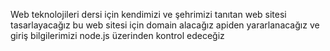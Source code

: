 Web teknolojileri dersi için kendimizi ve şehrimizi tanıtan web sitesi tasarlayacağız bu web sitesi için domain alacağız apiden yararlanacağız ve giriş bilgilerimizi node.js üzerinden kontrol edeceğiz 

